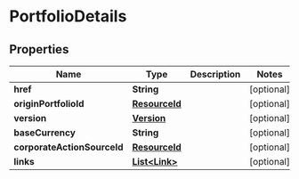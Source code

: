 

# PortfolioDetails

## Properties

Name | Type | Description | Notes
------------ | ------------- | ------------- | -------------
**href** | **String** |  |  [optional]
**originPortfolioId** | [**ResourceId**](ResourceId.md) |  |  [optional]
**version** | [**Version**](Version.md) |  |  [optional]
**baseCurrency** | **String** |  |  [optional]
**corporateActionSourceId** | [**ResourceId**](ResourceId.md) |  |  [optional]
**links** | [**List&lt;Link&gt;**](Link.md) |  |  [optional]



